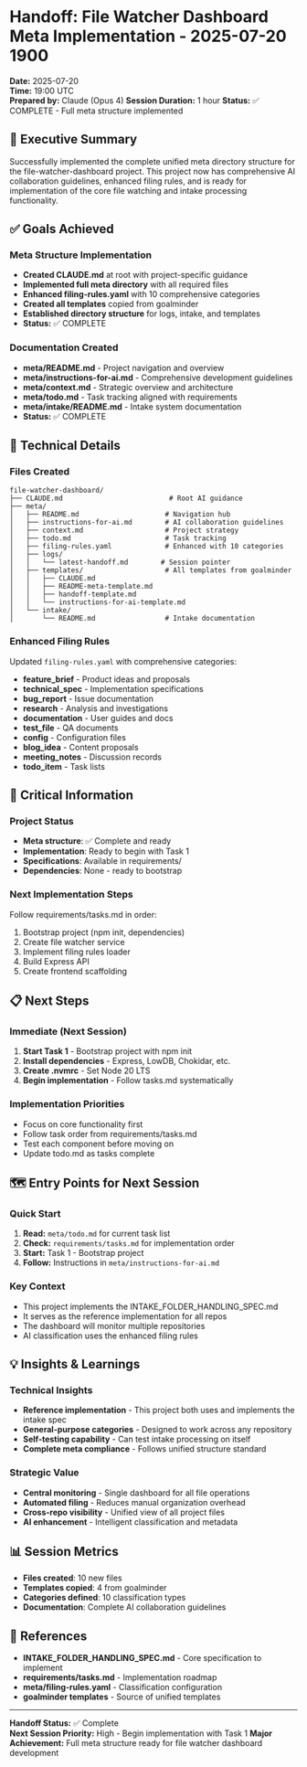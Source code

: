 # Handoff: File Watcher Dashboard Meta Implementation - 2025-07-20 1900
**Date:** 2025-07-20  
**Time:** 19:00 UTC  
**Prepared by:** Claude (Opus 4)
**Session Duration:** 1 hour
**Status:** ✅ COMPLETE - Full meta structure implemented

## 🎯 Executive Summary
Successfully implemented the complete unified meta directory structure for the file-watcher-dashboard project. This project now has comprehensive AI collaboration guidelines, enhanced filing rules, and is ready for implementation of the core file watching and intake processing functionality.

## ✅ Goals Achieved

### Meta Structure Implementation
- **Created CLAUDE.md** at root with project-specific guidance
- **Implemented full meta directory** with all required files
- **Enhanced filing-rules.yaml** with 10 comprehensive categories
- **Created all templates** copied from goalminder
- **Established directory structure** for logs, intake, and templates
- **Status:** ✅ COMPLETE

### Documentation Created
- **meta/README.md** - Project navigation and overview
- **meta/instructions-for-ai.md** - Comprehensive development guidelines
- **meta/context.md** - Strategic overview and architecture
- **meta/todo.md** - Task tracking aligned with requirements
- **meta/intake/README.md** - Intake system documentation
- **Status:** ✅ COMPLETE

## 🔧 Technical Details

### Files Created
```
file-watcher-dashboard/
├── CLAUDE.md                          # Root AI guidance
├── meta/
│   ├── README.md                     # Navigation hub
│   ├── instructions-for-ai.md        # AI collaboration guidelines
│   ├── context.md                    # Project strategy
│   ├── todo.md                       # Task tracking
│   ├── filing-rules.yaml             # Enhanced with 10 categories
│   ├── logs/
│   │   └── latest-handoff.md        # Session pointer
│   ├── templates/                    # All templates from goalminder
│   │   ├── CLAUDE.md
│   │   ├── README-meta-template.md
│   │   ├── handoff-template.md
│   │   └── instructions-for-ai-template.md
│   └── intake/
│       └── README.md                 # Intake documentation
```

### Enhanced Filing Rules
Updated `filing-rules.yaml` with comprehensive categories:
- **feature_brief** - Product ideas and proposals
- **technical_spec** - Implementation specifications
- **bug_report** - Issue documentation
- **research** - Analysis and investigations
- **documentation** - User guides and docs
- **test_file** - QA documents
- **config** - Configuration files
- **blog_idea** - Content proposals
- **meeting_notes** - Discussion records
- **todo_item** - Task lists

## 🚨 Critical Information

### Project Status
- **Meta structure**: ✅ Complete and ready
- **Implementation**: Ready to begin with Task 1
- **Specifications**: Available in requirements/
- **Dependencies**: None - ready to bootstrap

### Next Implementation Steps
Follow requirements/tasks.md in order:
1. Bootstrap project (npm init, dependencies)
2. Create file watcher service
3. Implement filing rules loader
4. Build Express API
5. Create frontend scaffolding

## 📋 Next Steps

### Immediate (Next Session)
1. **Start Task 1** - Bootstrap project with npm init
2. **Install dependencies** - Express, LowDB, Chokidar, etc.
3. **Create .nvmrc** - Set Node 20 LTS
4. **Begin implementation** - Follow tasks.md systematically

### Implementation Priorities
- Focus on core functionality first
- Follow task order from requirements/tasks.md
- Test each component before moving on
- Update todo.md as tasks complete

## 🗺️ Entry Points for Next Session

### Quick Start
1. **Read:** `meta/todo.md` for current task list
2. **Check:** `requirements/tasks.md` for implementation order
3. **Start:** Task 1 - Bootstrap project
4. **Follow:** Instructions in `meta/instructions-for-ai.md`

### Key Context
- This project implements the INTAKE_FOLDER_HANDLING_SPEC.md
- It serves as the reference implementation for all repos
- The dashboard will monitor multiple repositories
- AI classification uses the enhanced filing rules

## 💡 Insights & Learnings

### Technical Insights
- **Reference implementation** - This project both uses and implements the intake spec
- **General-purpose categories** - Designed to work across any repository
- **Self-testing capability** - Can test intake processing on itself
- **Complete meta compliance** - Follows unified structure standard

### Strategic Value
- **Central monitoring** - Single dashboard for all file operations
- **Automated filing** - Reduces manual organization overhead
- **Cross-repo visibility** - Unified view of all project files
- **AI enhancement** - Intelligent classification and metadata

## 📊 Session Metrics
- **Files created**: 10 new files
- **Templates copied**: 4 from goalminder
- **Categories defined**: 10 classification types
- **Documentation**: Complete AI collaboration guidelines

## 🔗 References
- **INTAKE_FOLDER_HANDLING_SPEC.md** - Core specification to implement
- **requirements/tasks.md** - Implementation roadmap
- **meta/filing-rules.yaml** - Classification configuration
- **goalminder templates** - Source of unified templates

---
**Handoff Status:** ✅ Complete  
**Next Session Priority:** High - Begin implementation with Task 1
**Major Achievement:** Full meta structure ready for file watcher dashboard development